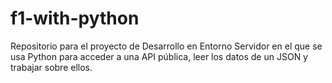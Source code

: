 # f1-with-python
Repositorio para el proyecto de Desarrollo en Entorno Servidor en el que se usa Python para acceder a una API pública, leer los datos de un JSON y trabajar sobre ellos.
